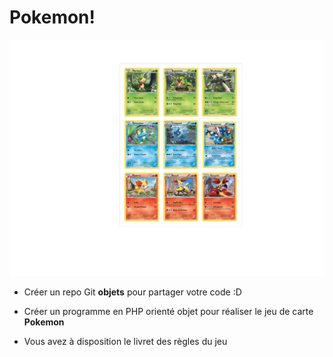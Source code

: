 # Pokemon!

![Pokemon cards](collage.jpg)


* Créer un repo Git **objets** pour partager votre code :D

* Créer un programme en PHP orienté objet pour réaliser le jeu de carte **Pokemon**

* Vous avez à disposition le livret des règles du jeu
